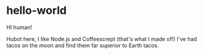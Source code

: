 # hello-world

HI human!

Hubot here, I like Node.js and Coffeescrept (that's what I made of!)
I've had tacos on the moon and find them far superior to Earth tacos.
